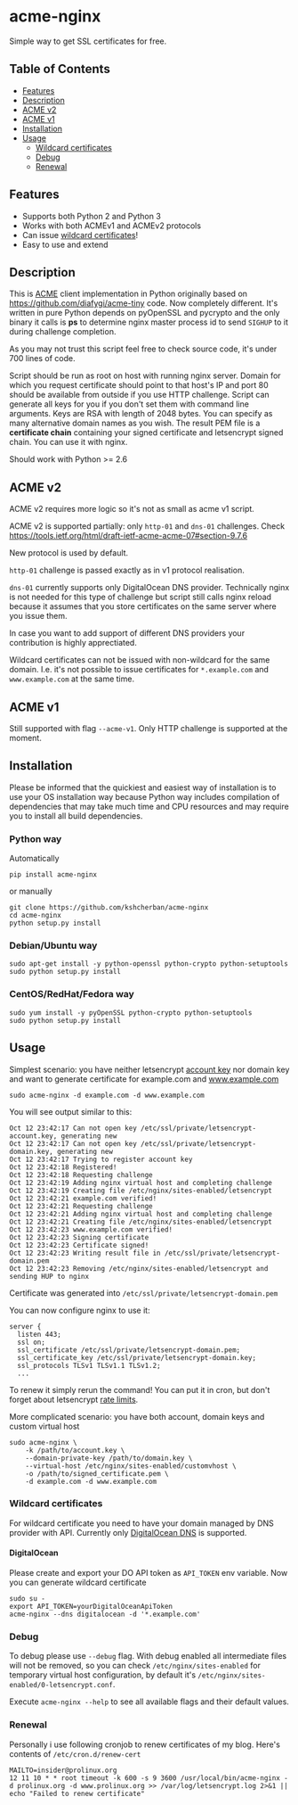 # acme-nginx

Simple way to get SSL certificates for free.

## Table of Contents

- [Features](#features)
- [Description](#description)
- [ACME v2](#acme-v2)
- [ACME v1](#acme-v1)
- [Installation](#installation)
- [Usage](#usage)
  * [Wildcard certificates](#wildcard-certificates)
  * [Debug](#debug)
  * [Renewal](#renewal)

## Features

* Supports both Python 2 and Python 3
* Works with both ACMEv1 and ACMEv2 protocols
* Can issue [wildcard certificates](https://en.wikipedia.org/wiki/Wildcard_certificate)!
* Easy to use and extend

## Description

This is [ACME](https://ietf-wg-acme.github.io/acme/) client implementation in
Python originally based on https://github.com/diafygi/acme-tiny code.
Now completely different.
It's written in pure Python depends on pyOpenSSL and pycrypto
and the only binary it calls is **ps** to determine nginx master process id
to send `SIGHUP` to it during challenge completion.

As you may not trust this script feel free to check source code,
it's under 700 lines of code.

Script should be run as root on host with running nginx server.
Domain for which you request certificate should point to that host's IP and port
80 should be available from outside if you use HTTP challenge.
Script can generate all keys for you if you don't set them with command line arguments.
Keys are RSA with length of 2048 bytes.
You can specify as many alternative domain names as you wish.
The result PEM file is a **certificate chain** containing your signed
certificate and letsencrypt signed chain. You can use it with nginx.

Should work with Python >= 2.6

## ACME v2

ACME v2 requires more logic so it's not as small as acme v1 script.

ACME v2 is supported partially: only `http-01` and `dns-01` challenges.
Check https://tools.ietf.org/html/draft-ietf-acme-acme-07#section-9.7.6

New protocol is used by default.

`http-01` challenge is passed exactly as in v1 protocol realisation.

`dns-01` currently supports only DigitalOcean DNS provider. Technically nginx
is not needed for this type of challenge but script still calls nginx reload
because it assumes that you store certificates on the same server where you issue
them.

In case you want to add support of different DNS providers your contribution is 
highly apprectiated.

Wildcard certificates can not be issued with non-wildcard for the same domain.
I.e. it's not possible to issue certificates for `*.example.com` and
`www.example.com` at the same time.

## ACME v1

Still supported with flag `--acme-v1`.
Only HTTP challenge is supported at the moment.

## Installation

Please be informed that the quickiest and easiest way of installation is to use your OS
installation way because Python way includes compilation of dependencies that
may take much time and CPU resources and may require you to install all build
dependencies.

### Python way

Automatically
```
pip install acme-nginx
```

or manually
```
git clone https://github.com/kshcherban/acme-nginx
cd acme-nginx
python setup.py install
```

### Debian/Ubuntu way

```
sudo apt-get install -y python-openssl python-crypto python-setuptools
sudo python setup.py install
```

### CentOS/RedHat/Fedora way

```
sudo yum install -y pyOpenSSL python-crypto python-setuptools
sudo python setup.py install
```

## Usage

Simplest scenario: you have neither letsencrypt [account key](https://letsencrypt.org/docs/account-id/) nor domain key and want to generate
certificate for example.com and www.example.com

```
sudo acme-nginx -d example.com -d www.example.com
```

You will see output similar to this:
```
Oct 12 23:42:17 Can not open key /etc/ssl/private/letsencrypt-account.key, generating new
Oct 12 23:42:17 Can not open key /etc/ssl/private/letsencrypt-domain.key, generating new
Oct 12 23:42:17 Trying to register account key
Oct 12 23:42:18 Registered!
Oct 12 23:42:18 Requesting challenge
Oct 12 23:42:19 Adding nginx virtual host and completing challenge
Oct 12 23:42:19 Creating file /etc/nginx/sites-enabled/letsencrypt
Oct 12 23:42:21 example.com verified!
Oct 12 23:42:21 Requesting challenge
Oct 12 23:42:21 Adding nginx virtual host and completing challenge
Oct 12 23:42:21 Creating file /etc/nginx/sites-enabled/letsencrypt
Oct 12 23:42:23 www.example.com verified!
Oct 12 23:42:23 Signing certificate
Oct 12 23:42:23 Certificate signed!
Oct 12 23:42:23 Writing result file in /etc/ssl/private/letsencrypt-domain.pem
Oct 12 23:42:23 Removing /etc/nginx/sites-enabled/letsencrypt and sending HUP to nginx
```

Certificate was generated into `/etc/ssl/private/letsencrypt-domain.pem`

You can now configure nginx to use it:
```
server {
  listen 443;
  ssl on;
  ssl_certificate /etc/ssl/private/letsencrypt-domain.pem;
  ssl_certificate_key /etc/ssl/private/letsencrypt-domain.key;
  ssl_protocols TLSv1 TLSv1.1 TLSv1.2;
  ...
```

To renew it simply rerun the command! You can put it in cron, but don't forget
about letsencrypt [rate limits](https://letsencrypt.org/docs/rate-limits/).

More complicated scenario: you have both account, domain keys and custom virtual host
```
sudo acme-nginx \
    -k /path/to/account.key \
    --domain-private-key /path/to/domain.key \
    --virtual-host /etc/nginx/sites-enabled/customvhost \
    -o /path/to/signed_certificate.pem \
    -d example.com -d www.example.com
```

### Wildcard certificates

For wildcard certificate you need to have your domain managed by DNS provider
with API. Currently only [DigitalOcean DNS](https://www.digitalocean.com/docs/networking/dns/) is supported.

#### DigitalOcean

Please create and export your DO API token as `API_TOKEN` env variable.
Now you can generate wildcard certificate
```
sudo su -
export API_TOKEN=yourDigitalOceanApiToken
acme-nginx --dns digitalocean -d '*.example.com'
```

### Debug

To debug please use `--debug` flag. With debug enabled all intermediate files
will not be removed, so you can check `/etc/nginx/sites-enabled` for temporary
virtual host configuration, by default it's `/etc/nginx/sites-enabled/0-letsencrypt.conf`.

Execute `acme-nginx --help` to see all available flags and their default values.

### Renewal

Personally i use following cronjob to renew certificates of my blog. Here's contents
of `/etc/cron.d/renew-cert`

```
MAILTO=insider@prolinux.org
12 11 10 * * root timeout -k 600 -s 9 3600 /usr/local/bin/acme-nginx -d prolinux.org -d www.prolinux.org >> /var/log/letsencrypt.log 2>&1 || echo "Failed to renew certificate"
```

